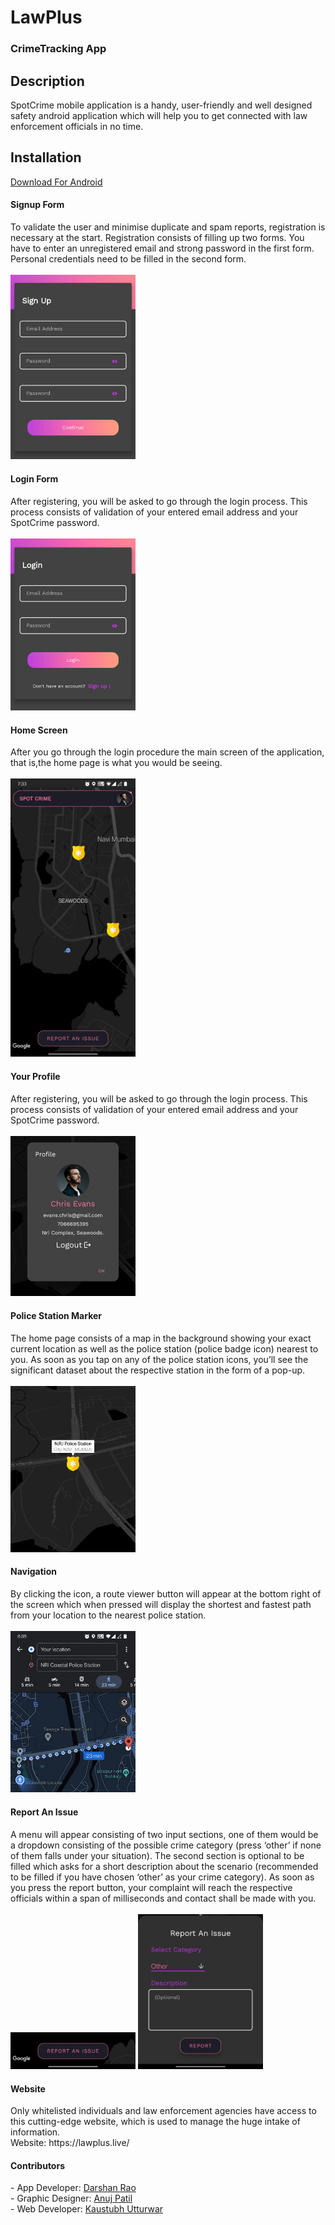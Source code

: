 # LawPlus
<h3>CrimeTracking App</h3>

## Description

SpotCrime mobile application is a handy, user-friendly and well designed
safety android application which will help you to get connected with
law enforcement officials in no time.

## Installation

<a href="https://firebasestorage.googleapis.com/v0/b/crime-mapping-7610d.appspot.com/o/Apk%2FLawPlus.apk?alt=media&token=5bb5a8dc-f3be-4012-af35-7c5cce614095" >Download For Android</a><br>

<h4>Signup Form</h4>
To validate the user and minimise duplicate and spam reports, registration is necessary at the start. Registration consists of filling up two forms. You have to enter an unregistered email and strong password in the first form. Personal credentials need to be filled in the second form.<br><br>
<img src="Screenshots/mobile2.png" width="200" >
<h4>Login Form</h4>
After registering, you will be asked to go through the login process. This process consists of validation of your entered email address and your SpotCrime password.<br><br>
<img src="Screenshots/mobile1.png" width="200" >
<h4>Home Screen</h4>
After you go through the login procedure the main screen of the application, that is,the home page is what you would be seeing.<br><br>
<img src="Screenshots/mobile3.jpg" width="200" >
<h4>Your Profile</h4>
After registering, you will be asked to go through the login process. This process consists of validation of your entered email address and your SpotCrime password.<br><br>
<img src="Screenshots/mobile5.jpg" width="200" >
<h4>Police Station Marker</h4>
The home page consists of a map in the background showing your exact current location as well as the police station (police badge icon) nearest to you. As soon as you tap on any of the police station icons, you’ll see the significant dataset about the respective station in the form of a pop-up.<br><br>
<img src="Screenshots/mobile6.jpg" width="200" >
<h4>Navigation</h4>
By clicking the icon, a route viewer button will appear at the bottom right of the screen which when pressed will display the shortest and fastest path from your location to the nearest police station.<br><br>
<img src="Screenshots/mobile7.jpg" width="200" >
<h4>Report An Issue</h4>
A menu will appear consisting of two input sections, one of them would be a dropdown consisting of the possible crime category (press ‘other’ if none of them falls under your situation). The second section is optional to be filled which asks for a short description about the scenario (recommended to be filled if you have chosen ‘other’ as your crime category). As soon as you press the report button, your complaint will reach the respective officials within a span of milliseconds and contact shall be made with you.<br><br>
<img src="Screenshots/mobile8.jpg" width="200" >
<img src="Screenshots/mobile9.jpg" width="200" >
<h4>Website</h4>
Only whitelisted individuals and law enforcement agencies have access to this cutting-edge website,
which is used to manage the huge intake of information.<br>
Website: https://lawplus.live/
<h4>Contributors</h4>
- App Developer: <a href="https://github.com/Darshan120501" >Darshan Rao</a><br>
- Graphic Designer: <a href="https://github.com/bapuz">Anuj Patil</a><br>
- Web Developer: <a href="https://github.com/Kaustubh0204" >Kaustubh Utturwar</a><br>
